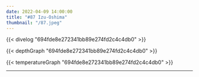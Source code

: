 ```yaml
---
date: 2022-04-09 14:00:00
title: "#87 Izu-Oshima"
thumbnail: "/87.jpeg"
---
```


{{< divelog "694fde8e272341bb89e274fd2c4c4db0" >}}

{{< depthGraph "694fde8e272341bb89e274fd2c4c4db0" >}}

{{< temperatureGraph "694fde8e272341bb89e274fd2c4c4db0" >}}

---
